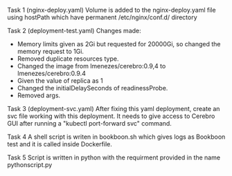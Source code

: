 Task 1 (nginx-deploy.yaml)
Volume is added to the nginx-deploy.yaml file using hostPath which have permanent /etc/nginx/conf.d/ directory

Task 2 (deployment-test.yaml)
Changes made:
- Memory limits given as 2Gi but requested for 20000Gi, so changed the memory request to 1Gi.
- Removed duplicate resources type.
- Changed the image from lmenezes/cerebro:0.9,4 to lmenezes/cerebro:0.9.4
- Given the value of replica as 1
- Changed the initialDelaySeconds of readinessProbe.
- Removed args.

Task 3 (deployment-svc.yaml)
After fixing this yaml deployment, create an svc file working with this deployment. It needs to give access to Cerebro GUI after running a "kubectl port-forward svc" command.

Task 4
A shell script is writen in bookboon.sh which gives logs as Bookboon test and it is called inside Dockerfile.

Task 5
Script is written in python with the requirment provided in the name pythonscript.py

